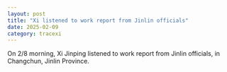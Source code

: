 ```yaml
---
layout: post
title: "Xi listened to work report from Jinlin officials"
date: 2025-02-09
category: tracexi
---
```


On 2/8 morning, Xi Jinping listened to work report from Jinlin officials, in Changchun, Jinlin Province.
